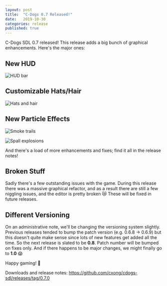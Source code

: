 ```yaml
---
layout: post
title:  "C-Dogs 0.7 Released!"
date:   2019-10-30
categories: release
published: true
---
```


C-Dogs SDL 0.7 released! This release adds a big bunch of graphical enhancements. Here's the major ones:

## New HUD

![HUD bar](https://raw.githubusercontent.com/cxong/cdogs-sdl/gh-pages/_posts/hud_bar.gif)

## Customizable Hats/Hair

![Hats and hair](https://user-images.githubusercontent.com/1083215/56714039-ed818100-6776-11e9-9b10-48a1ff358088.gif)

## New Particle Effects

![Smoke trails](https://user-images.githubusercontent.com/1083215/66389554-65d1bb00-ea14-11e9-8626-84e00c3a5984.gif)

![Spall explosions](https://user-images.githubusercontent.com/1083215/67665180-4e577380-f9bd-11e9-9d0b-dbbd9b496b4d.gif)

And there's a load of more enhancements and fixes; find it all in the release notes!

## Broken Stuff

Sadly there's a few outstanding issues with the game. During this release there was a massive graphical refactor, and as a result there are still a few niggling issues, and the editor is pretty broken 😿 These will be fixed in future releases.

## Different Versioning

On an administrative note, we'll be changing the versioning system slightly. Previous releases tended to bump the patch version (e.g. 0.6.8 -> 0.6.9) but this doesn't quite make sense since lots of new features get added all the time. So the next release is slated to be **0.8**. Patch number will be bumped on fixes only. And if there happens to be major changes, we might finally go to **1.0** 😱

Happy gaming! 🎉

Downloads and release notes: <https://github.com/cxong/cdogs-sdl/releases/tag/0.7.0>
